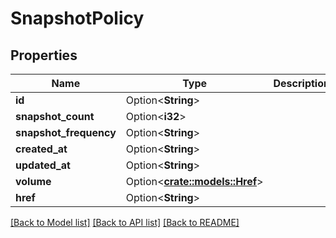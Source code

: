 # SnapshotPolicy

## Properties

Name | Type | Description | Notes
------------ | ------------- | ------------- | -------------
**id** | Option<**String**> |  | [optional]
**snapshot_count** | Option<**i32**> |  | [optional]
**snapshot_frequency** | Option<**String**> |  | [optional]
**created_at** | Option<**String**> |  | [optional]
**updated_at** | Option<**String**> |  | [optional]
**volume** | Option<[**crate::models::Href**](Href.md)> |  | [optional]
**href** | Option<**String**> |  | [optional]

[[Back to Model list]](../README.md#documentation-for-models) [[Back to API list]](../README.md#documentation-for-api-endpoints) [[Back to README]](../README.md)



